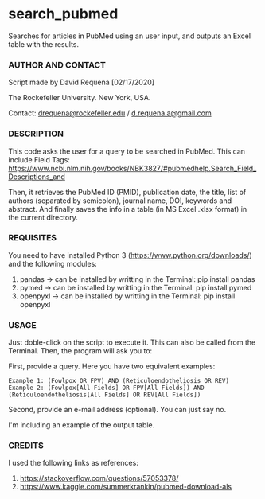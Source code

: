 # search_pubmed
Searches for articles in PubMed using an user input, and outputs an Excel table with the results.


### AUTHOR AND CONTACT
Script made by David Requena [02/17/2020]

The Rockefeller University. New York, USA.

Contact: drequena@rockefeller.edu / d.requena.a@gmail.com


### DESCRIPTION
This code asks the user for a query to be searched in PubMed. This can include Field Tags:
https://www.ncbi.nlm.nih.gov/books/NBK3827/#pubmedhelp.Search_Field_Descriptions_and

Then, it retrieves the PubMed ID (PMID), publication date, the title,
list of authors (separated by semicolon), journal name, DOI, keywords and abstract.
And finally saves the info in a table (in MS Excel .xlsx format) in the current directory.


### REQUISITES
You need to have installed Python 3 (https://www.python.org/downloads/) and the following modules:

1. pandas -> can be installed by writting in the Terminal: pip install pandas
2. pymed -> can be installed by writting in the Terminal: pip install pymed
3. openpyxl -> can be installed by writting in the Terminal: pip install openpyxl


### USAGE
Just doble-click on the script to execute it. This can also be called from the Terminal.
Then, the program will ask you to:

First, provide a query. Here you have two equivalent examples:

    Example 1: (Fowlpox OR FPV) AND (Reticuloendotheliosis OR REV)
    Example 2: (Fowlpox[All Fields] OR FPV[All Fields]) AND (Reticuloendotheliosis[All Fields] OR REV[All Fields])

Second, provide an e-mail address (optional). You can just say no.

I'm including an example of the output table.

### CREDITS
I used the following links as references:

1. https://stackoverflow.com/questions/57053378/
2. https://www.kaggle.com/summerkrankin/pubmed-download-als
